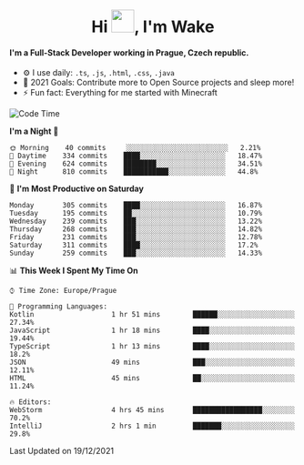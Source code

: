 <h1 align="center">Hi <img src="https://raw.githubusercontent.com/MrWakeCZ/MrWakeCZ/master/Hi.gif" width="40px" />, I'm Wake</h1>

#### I'm a Full-Stack Developer working in Prague, Czech republic.
- ⚙️ I use daily: `.ts`, `.js`, `.html`, `.css`, `.java`
- 🥅 2021 Goals: Contribute more to Open Source projects and sleep more!
- ⚡ Fun fact: Everything for me started with Minecraft

<!--START_SECTION:waka-->
![Code Time](http://img.shields.io/badge/Code%20Time-2%2C018%20hrs%2029%20mins-blue)

**I'm a Night 🦉** 

```text
🌞 Morning    40 commits     ░░░░░░░░░░░░░░░░░░░░░░░░░   2.21% 
🌆 Daytime    334 commits    ████░░░░░░░░░░░░░░░░░░░░░   18.47% 
🌃 Evening    624 commits    ████████░░░░░░░░░░░░░░░░░   34.51% 
🌙 Night      810 commits    ███████████░░░░░░░░░░░░░░   44.8%

```
📅 **I'm Most Productive on Saturday** 

```text
Monday       305 commits    ████░░░░░░░░░░░░░░░░░░░░░   16.87% 
Tuesday      195 commits    ██░░░░░░░░░░░░░░░░░░░░░░░   10.79% 
Wednesday    239 commits    ███░░░░░░░░░░░░░░░░░░░░░░   13.22% 
Thursday     268 commits    ███░░░░░░░░░░░░░░░░░░░░░░   14.82% 
Friday       231 commits    ███░░░░░░░░░░░░░░░░░░░░░░   12.78% 
Saturday     311 commits    ████░░░░░░░░░░░░░░░░░░░░░   17.2% 
Sunday       259 commits    ███░░░░░░░░░░░░░░░░░░░░░░   14.33%

```


📊 **This Week I Spent My Time On** 

```text
⌚︎ Time Zone: Europe/Prague

💬 Programming Languages: 
Kotlin                   1 hr 51 mins        ██████░░░░░░░░░░░░░░░░░░░   27.34% 
JavaScript               1 hr 18 mins        ████░░░░░░░░░░░░░░░░░░░░░   19.44% 
TypeScript               1 hr 13 mins        ████░░░░░░░░░░░░░░░░░░░░░   18.2% 
JSON                     49 mins             ███░░░░░░░░░░░░░░░░░░░░░░   12.11% 
HTML                     45 mins             ██░░░░░░░░░░░░░░░░░░░░░░░   11.24%

🔥 Editors: 
WebStorm                 4 hrs 45 mins       █████████████████░░░░░░░░   70.2% 
IntelliJ                 2 hrs 1 min         ███████░░░░░░░░░░░░░░░░░░   29.8%

```


 Last Updated on 19/12/2021
<!--END_SECTION:waka-->
